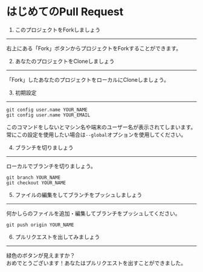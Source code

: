 はじめてのPull Request
=====================================

1. このプロジェクトをForkしましょう
-------------------------------------

右上にある「Fork」ボタンからプロジェクトをForkすることができます。

2. あなたのプロジェクトをCloneしましょう
-------------------------------------

「Fork」したあなたのプロジェクトをローカルにCloneしましょう。

3. 初期設定
-------------------------------------

`git config user.name YOUR_NAME`  
`git config user.name YOUR_EMAIL`

このコマンドをしないとマシン名や端末のユーザー名が表示されてしまいます。  
常にこの設定を使用したい場合は`--global`オプションを使用してください。


4. ブランチを切りましょう
-------------------------------------

ローカルでブランチを切りましょう。

`git branch YOUR_NAME`  
`git checkout YOUR_NAME`

5. ファイルの編集をしてブランチをプッシュしましょう
-------------------------------------

何かしらのファイルを追加・編集してブランチをプッシュしてください。

`git push origin YOUR_NAME`

6. プルリクエストを出してみましょう
-------------------------------------

緑色のボタンが見えますか？  
おめでとうございます！あなたはプルリクエストを出すことができました。
